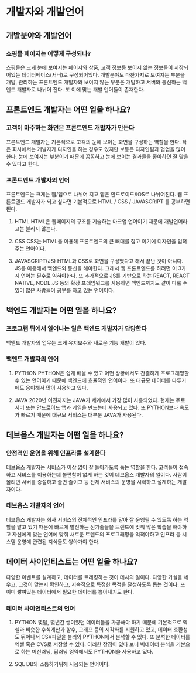 # 개발자와 개발언어

## 개발분야와 개발언어

### 쇼핑몰 페이지는 어떻게 구성되나?

쇼핑몰은 크게 눈에 보여지는 페이지와 상품, 고객 정보등 보이지 않는 정보들이 저장되어있는 데이터베이스(서버)로 구성되어있다. 개발분야도 마찬가지로 보여지는 부분을 개발, 관리하는 프론트엔드 개발자와 보이지 않는 부분은 개발하고 서버와 통신하는 백엔드 개발자로 나뉘어 진다. 또 이에 맞는 개발 언어들이 존재한다.

## 프론트엔드 개발자는 어떤 일을 하나요?

### 고객이 마주하는 화면은 프론트엔드 개발자가 만든다

프론트엔드 개발자는 기본적으로 고객의 눈에 보이는 화면을 구성하는 역할을 한다. 작은 회사에서는 개발자가 디자인을 하는 경우도 있지만 보통은 디자인팀과 협업을 많이 한다. 눈에 보여지는 부분이기 때문에 꼼꼼하고 눈에 보이는 결과물을 좋아하면 잘 맞을 수 있다고 한다.

### 프론트엔드 개발자의 언어

프론트엔드는 크게는 웹/앱으로 나뉘어 지고 앱은 안드로이드/IOS로 나뉘어진다. 웹 프론트엔드 개발자가 되고 싶다면 기본적으로 HTML / CSS / JAVASCRIPT 를 공부하면 된다.

1. HTML
   HTML은 웹페이지의 구조를 기술하는 마크업 언어이기 때문에 개발언어라고는 불리지 않는다.

1. CSS
   CSS는 HTML을 이용해 프론트엔드의 큰 뼈대를 잡고 여기에 디자인을 입혀주는 언어이다.

1. JAVASCRIPT(JS)
   HTML과 CSS로 화면을 구성했다고 해서 끝난 것이 아니다. JS를 이용해서 백엔드와 통신을 해야한다. 그래서 웹 프론트엔드를 하려면 이 3가지 언어는 필수로 익혀야한다. 또 추가적으로 JS를 기반으로 하는 REACT, REACT NATIVE, NODE.JS 등의 확장 프레임워크를 사용하면 백엔드까지도 같이 다룰 수 있어 많은 사람들이 공부를 하고 있는 언어이다.

## 백엔드 개발자는 어떤 일을 하나요?

### 프로그램 뒤에서 일어나는 일은 백엔드 개발자가 담당한다

백엔드 개발자의 업무는 크게 유지보수와 새로운 기능 개발이 있다.

### 백엔드 개발자의 언어

1. PYTHON
   PYTHON은 쉽게 배울 수 있고 어떤 상황에서도 간결하게 프로그래밍할 수 있는 언어이기 때문에 백엔드에 효율적인 언어이다. 또 대규모 데이터를 다루기에도 용이해서 많이 사용하고 있다.

2. JAVA
   2020년 이전까지는 JAVA가 세계에서 가장 많이 사용되었다. 현재는 주로 서버 또는 안드로이드 앱과 게임을 만드는데 사용되고 있다. 또 PYTHON보다 속도가 빠르기 때문에 대규모 서비스는 대부분 JAVA가 사용된다.

## 데브옵스 개발자는 어떤 일을 하나요?

### 안정적인 운영을 위해 인프라를 설계한다

데브옵스 개발자는 서비스가 이상 없이 잘 돌아가도록 돕는 역할을 한다. 고객들이 접속하고 서비스를 이용하는데 불편함이 없게 하는 것이 데브옵스 개발자의 일이다. 사람이 몰리면 서버를 증설하고 줄면 줄이고 등 전체 서비스의 운영을 시획하고 설계하는 개발자이다.

### 데브옵스 개발자의 언어

데브옵스 개발자는 회사 서비스의 전체적인 인프라를 맡아 잘 운영될 수 있도록 하는 역할을 맡고 있기 때문에 빠르게 발전하는 신기술들을 트렌드에 맞춰 많은 학습을 해야하고 자신에게 맞는 언어에 맞춰 새로운 트렌드의 프로그래밍을 익혀야하고 인프라 등 시스템 운영에 관련된 지식들도 쌓아가야 한다.

## 데이터 사이언티스트는 어떤 일을 하나요?

다양한 이벤트를 설계하고, 데이터를 트레킹하는 것이 데사의 일이다. 다양한 가설을 세우고, 그것이 맞는지 확인하고, 지속적으로 특정한 목적을 달성하도록 돕는 것이다. 또 이미 쌓여있는 데이터에서 필요한 데이터를 뽑아내기도 한다.

### 데이터 사이언티스트의 언어

1. PYTHON
   몇달, 몇년간 쌓여있던 데이터들을 가공해야 하기 때문에 기본적으로 엑셀과 비슷한 수식계산과 함수, 그래프 등의 시각화를 지원하고 있고, 데이터 호환성도 뛰어나서 CSV파일을 불러와 PYTHON에서 분석할 수 있다. 또 분석한 데이터를 엑셀 혹은 CVS로 저장할 수 있다. 이러한 장점이 있다 보니 빅데이터 분석을 기본으로 하는 머신러닝, 딥러닝 영역에서도 PYTHON을 사용하고 있다.

2. SQL
   DB와 소통하기위해 사용되는 언어이다.
